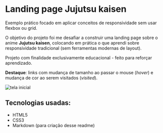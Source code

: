 # Landing page Jujutsu kaisen

Exemplo prático focado em aplicar  conceitos de responsividade sem usar flexbox ou grid.

O objetivo do projeto foi me desafiar a construir uma landing page sobre o anime **Jujutsu kaisen**, colocando em prática o que aprendi sobre responsividade tradicional (sem ferramentas modernas de layout).

Projeto com finalidade exclusivamente educacional - feito para reforçar aprendizado.

**Destaque**: links com mudança de tamanho ao passar o mouse (_hover_) e mudança de cor ao serem visitados (_visited_).


![tela inicial](./images/tela-01.gif)


## Tecnologias usadas:
- HTML5
- CSS3
- Markdown (para criação desse readme)